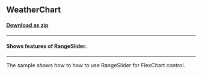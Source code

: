 ## WeatherChart
#### [Download as zip](https://downgit.github.io/#/home?url=https://github.com/GrapeCity/ComponentOne-UWP-Samples/tree/master/\C1.UWP.FlexChart\CS\WeatherChart)
____
#### Shows features of RangeSlider.
____
The sample shows how to how to use RangeSlider for FlexChart control.
